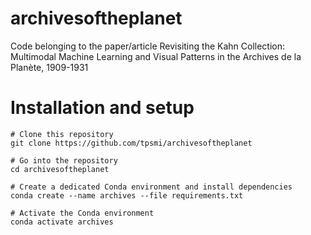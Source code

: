 # archivesoftheplanet
Code belonging to the paper/article Revisiting the Kahn Collection: Multimodal Machine Learning and Visual Patterns in the Archives de la Planète, 1909-1931

# Installation and setup

```
# Clone this repository
git clone https://github.com/tpsmi/archivesoftheplanet

# Go into the repository
cd archivesoftheplanet

# Create a dedicated Conda environment and install dependencies
conda create --name archives --file requirements.txt

# Activate the Conda environment
conda activate archives
```
